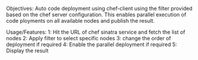 Objectives: 
Auto code deployment using chef-client using the filter provided based on the chef server configuration. This enables parallel execution of code ployments on all 
available nodes and publish the result.

Usage/Features:
1: Hit the URL of chef sinatra service and fetch the list of nodes
2: Apply filter to select specific nodes 
3: change the order of deployment if required
4: Enable the parallel deployment if required 
5: Display the result 